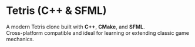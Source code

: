 # Tetris (C++ & SFML)

A modern Tetris clone built with **C++**, **CMake**, and **SFML**.  
Cross-platform compatible and ideal for learning or extending classic game mechanics.

